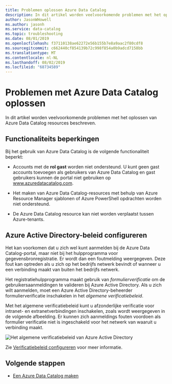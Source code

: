 ```yaml
---
title: Problemen oplossen Azure Data Catalog
description: In dit artikel worden veelvoorkomende problemen met het oplossen van Azure Data Catalog resources beschreven.
author: JasonWHowell
ms.author: jasonh
ms.service: data-catalog
ms.topic: troubleshooting
ms.date: 08/01/2019
ms.openlocfilehash: f37110138ae62272e56b155b7e8a9aac2f80cdf8
ms.sourcegitcommit: c662440cf854139b72c998f854a0b9adcd7158bb
ms.translationtype: MT
ms.contentlocale: nl-NL
ms.lasthandoff: 08/02/2019
ms.locfileid: "68734589"
---
```

# <a name="troubleshooting-azure-data-catalog"></a>Problemen met Azure Data Catalog oplossen

In dit artikel worden veelvoorkomende problemen met het oplossen van Azure Data Catalog resources beschreven. 

## <a name="functionality-limitations"></a>Functionaliteits beperkingen

Bij het gebruik van Azure Data Catalog is de volgende functionaliteit beperkt:

- Accounts met de **rol gast** worden niet ondersteund. U kunt geen gast accounts toevoegen als gebruikers van Azure Data Catalog en gast gebruikers kunnen de portal niet gebruiken op www.azuredatacatalog.com.

- Het maken van Azure Data Catalog-resources met behulp van Azure Resource Manager sjablonen of Azure PowerShell opdrachten worden niet ondersteund.

- De Azure Data Catalog resource kan niet worden verplaatst tussen Azure-tenants.

## <a name="azure-active-directory-policy-configuration"></a>Azure Active Directory-beleid configureren

Het kan voorkomen dat u zich wel kunt aanmelden bij de Azure Data Catalog-portal, maar niet bij het hulpprogramma voor gegevensbronregistratie. Er wordt dan een foutmelding weergegeven. Deze fout kan optreden als u zich op het bedrijfs netwerk bevindt of wanneer u een verbinding maakt van buiten het bedrijfs netwerk.

Het registratiehulpprogramma maakt gebruik van *formulierverificatie* om de gebruikersaanmeldingen te valideren bij Azure Active Directory. Als u zich wilt aanmelden, moet een Azure Active Directory-beheerder formulierverificatie inschakelen in het *algemene verificatiebeleid*.

Met het algemene verificatiebeleid kunt u afzonderlijke verificatie voor intranet- en extranetverbindingen inschakelen, zoals wordt weergegeven in de volgende afbeelding. Er kunnen zich aanmeldings fouten voordoen als formulier verificatie niet is ingeschakeld voor het netwerk van waaruit u verbinding maakt.

 ![Het algemene verificatiebeleid van Azure Active Directory](./media/troubleshoot-policy-configuration/global-auth-policy.png)

Zie [Verificatiebeleid configureren](/previous-versions/windows/it-pro/windows-server-2012-R2-and-2012/dn486781(v=ws.11)) voor meer informatie.

## <a name="next-steps"></a>Volgende stappen

* [Een Azure Data Catalog maken](data-catalog-get-started.md)
